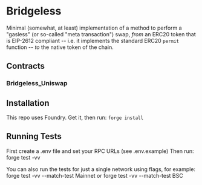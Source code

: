 # Bridgeless
Minimal (somewhat, at least) implementation of a method to perform a "gasless" (or so-called "meta transaction") swap, *from* an ERC20 token that is EIP-2612 compliant -- i.e. it implements the standard ERC20 `permit` function -- *to* the native token of the chain.

## Contracts
### Bridgeless_Uniswap

## Installation
This repo uses Foundry. Get it, then run:
`forge install`

## Running Tests
First create a .env file and set your RPC URLs (see .env.example)
Then run:
forge test -vv

You can also run the tests for just a single network using flags, for example:
forge test -vv --match-test Mainnet
or
forge test -vv --match-test BSC